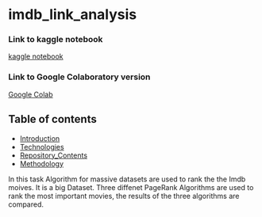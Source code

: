 # imdb_link_analysis

<h3> Link to kaggle notebook</h3>
<a href="https://www.kaggle.com/code/amirrezadashtigenave/imdblinkanalysis"> kaggle notebook </a>

</br>

<h3> Link to Google Colaboratory version</h3>
<a href="https://colab.research.google.com/drive/1ip6gYP6kJNodu32MHUTHA-965b2QIFKw?usp=sharing"> Google Colab </a>


## Table of contents
* [Introduction](#Introduction)
* [Technologies](#technologies)
* [Repository_Contents](#Repository_Contents)
* [Methodology](#Methodology)


In this task Algorithm for massive datasets are used to rank the the Imdb moives. It is a big Dataset. Three diffenet PageRank Algorithms are used to rank the most important movies, the results of the three algorithms are compared. 
